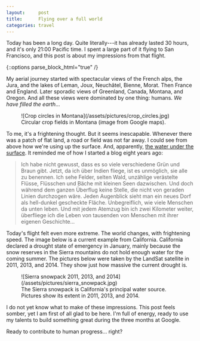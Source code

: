 ```yaml
---
layout:     post
title:      Flying over a full world
categories: travel
---
```


Today has been a long day. Quite literally---it has already lasted 30 hours, and
it's only 21:00 Pacific time. I spent a large part of it flying to San
Francisco, and this post is about my impressions from that flight.

{::options parse_block_html="true" /}

My aerial journey started with spectacular views of the French alps, the Jura,
and the lakes of Leman, Joux, Neuchâtel, Bienne, Morat. Then France and England.
Later sporadic views of Greenland, Canada, Montana, and Oregon. And all these
views were dominated by one thing: humans. *We have filled the earth...*

<figure>
![Crop circles in Montana](/assets/pictures/crop_circles.jpg)
<figcaption>
Circular crop fields in Montana (image from Google maps).
</figcaption>
</figure>

To me, it's a frightening thought. But it seems inescapable. Whenever there was
a patch of flat land, a road or field was not far away. I could see from above
how we're using up the surface. And, apparently, [the water under the
surface](http://www.nytimes.com/2013/05/20/us/high-plains-aquifer-dwindles-hurting-farmers.html).
It reminded me of how I started a blog eight years ago:

> Ich habe nicht gewusst, dass es so viele verschiedene Grün und Braun gibt.
> Jetzt, da ich über Indien fliege, ist es unmöglich, sie alle zu benennen. Ich
> sehe Felder, selten Wald, unzählige verästelte Flüsse, Flüsschen und Bäche mit
> kleinen Seen dazwischen. Und doch während dem ganzen Überflug keine Stelle,
> die nicht von geraden Linien durchzogen wäre. Jeden Augenblick sieht man ein
> neues Dorf als hell-dunkel gescheckte Fläche. Unbegreiflich, wie viele
> Menschen da unten leben. Und mit jedem Atemzug bin ich zwei Kilometer weiter,
> überfliege ich die Leben von tausenden von Menschen mit ihrer eigenen
> Geschichte...

Today's flight felt even more extreme. The world changes, with frightening
speed. The image below is a current example from California. California declared
a drought state of emergency in January, mainly because the snow reserves in the
Sierra mountains do not hold enough water for the coming summer. The pictures
below were taken by the LandSat satellite in 2011, 2013, and 2014. They show
just how massive the current drought is.

<figure>
![Sierra snowpack 2011, 2013, and 2014](/assets/pictures/sierra_snowpack.jpg)
<figcaption>
The Sierra snowpack is California's principal water source. Pictures show its
extent in 2011, 2013, and 2014. 
</figcaption>
</figure>

I do not yet know what to make of these impressions. This post feels somber, yet I
am first of all glad to be here. I'm full of energy, ready to use my talents to
build something great during the three months at Google.

Ready to contribute to human progress... right?

